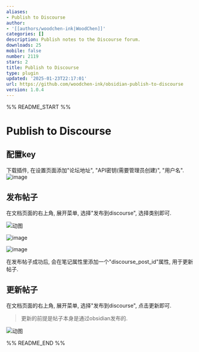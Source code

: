 ```yaml
---
aliases:
- Publish to Discourse
author:
- '[[authors/woodchen-ink|WoodChen]]'
categories: []
description: Publish notes to the Discourse forum.
downloads: 25
mobile: false
number: 2119
stars: 2
title: Publish to Discourse
type: plugin
updated: '2025-01-23T22:17:01'
url: https://github.com/woodchen-ink/obsidian-publish-to-discourse
version: 1.0.4
---
```


%% README_START %%

# Publish to Discourse

## 配置key

下载插件, 在设置页面添加"论坛地址", "API密钥(需要管理员创建)", "用户名".
![image](https://github.com/user-attachments/assets/6c75ebb6-d028-4055-9616-2fb2931932ff)



## 发布帖子

在文档页面的右上角, 展开菜单, 选择"发布到discourse", 选择类别即可.

![动图](https://raw.githubusercontent.com/woodchen-ink/obsidian-publish-to-discourse/HEAD/pics/20250124-000738.gif)

![image](https://github.com/user-attachments/assets/99ba2b27-9c83-4dc5-9536-1b6b12dc4787)


![image](https://github.com/user-attachments/assets/a30b210f-5913-419d-b0d8-ea280c159e61)

在发布帖子成功后, 会在笔记属性里添加一个"discourse_post_id"属性, 用于更新帖子.


## 更新帖子

在文档页面的右上角, 展开菜单, 选择"发布到discourse", 点击更新即可.

> 更新的前提是帖子本身是通过obsidian发布的.

![动图](https://raw.githubusercontent.com/woodchen-ink/obsidian-publish-to-discourse/HEAD/pics/20250124-001000.gif)


%% README_END %%